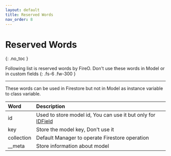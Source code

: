 ```yaml
---
layout: default
title: Reserved Words
nav_order: 8
---
```


# Reserved Words
{: .no_toc }

Following list is reserved words by FireO. Don't use these words in Model or in custom fields
{: .fs-6 .fw-300 }

---
These words can be used in Firestore but not in Model as instance variable to class variable.

| Word            | Description                                                                      |
|:----------------|:---------------------------------------------------------------------------------|
| id              | Used to store model id, You can use it but only for [IDField](/fireo-nodejs/fields/id-field)  |
| key             | Store the model key, Don't use it                                                |
| collection      | Default Manager to operate Firestore operation                                   |
| __meta           | Store information about model |
